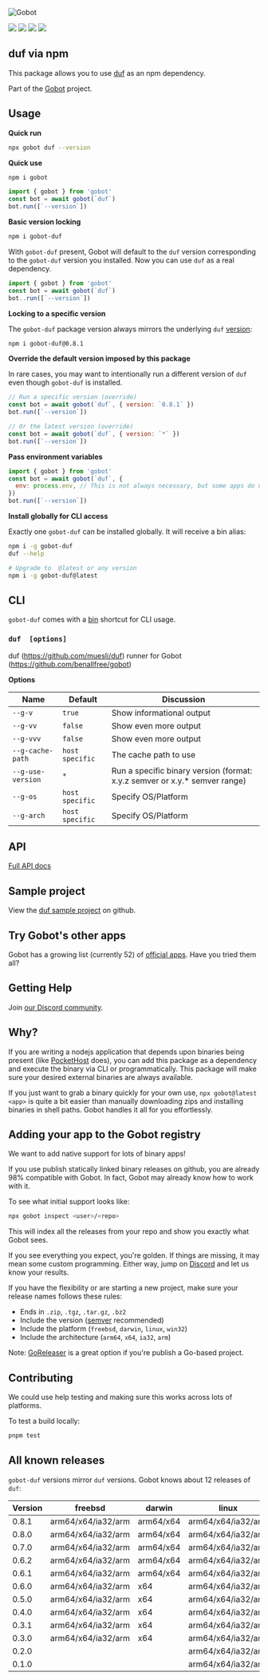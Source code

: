 ![Gobot](https://raw.githubusercontent.com/benallfree/gobot/v1.0.0-alpha.34/assets/gobot-banner-300x.png)

![](https://img.shields.io/npm/v/gobot-duf) ![](https://img.shields.io/npm/dt/gobot-duf) ![](https://img.shields.io/github/commit-activity/t/benallfree/gobot) ![](https://img.shields.io/github/stars/benallfree/gobot)

## duf via npm

This package allows you to use [duf](https://github.com/muesli/duf) as an npm dependency.

Part of the [Gobot](https://www.npmjs.com/package/gobot) project.

## Usage

**Quick run**

```bash
npx gobot duf --version
```

**Quick use**

```bash
npm i gobot
```

```js
import { gobot } from 'gobot'
const bot = await gobot(`duf`)
bot.run([`--version`])
```

**Basic version locking**

```bash
npm i gobot-duf
```

With `gobot-duf` present, Gobot will default to the `duf` version corresponding to the `gobot-duf` version you installed. Now you can use `duf` as a real dependency.

```js
import { gobot } from 'gobot'
const bot = await gobot(`duf`)
bot..run([`--version`])
```

**Locking to a specific version**

The `gobot-duf` package version always mirrors the underlying `duf` [version](#all-known-releases):

```bash
npm i gobot-duf@0.8.1
```

**Override the default version imposed by this package**

In rare cases, you may want to intentionally run a different version of `duf` even though `gobot-duf` is installed.

```js
// Run a specific version (override)
const bot = await gobot(`duf`, { version: `0.8.1` })
bot.run([`--version`])

// Or the latest version (override)
const bot = await gobot(`duf`, { version: `*` })
bot.run([`--version`])
```

**Pass environment variables**

```js
import { gobot } from 'gobot'
const bot = await gobot(`duf`, {
  env: process.env, // This is not always necessary, but some apps do need it
})
bot.run([`--version`])
```

**Install globally for CLI access**

Exactly one `gobot-duf` can be installed globally. It will receive a bin alias:

```bash
npm i -g gobot-duf
duf --help

# Upgrade to  @latest or any version
npm i -g gobot-duf@latest
```

## CLI

`gobot-duf` comes with a [bin](https://docs.npmjs.com/cli/v10/configuring-npm/package-json#bin) shortcut for CLI usage.

### `duf  [options]`

duf (https://github.com/muesli/duf) runner for Gobot (https://github.com/benallfree/gobot)

**Options**

| Name              | Default         | Discussion                                                                  |
| ----------------- | --------------- | --------------------------------------------------------------------------- |
| `--g-v`           | `true`          | Show informational output                                                   |
| `--g-vv`          | `false`         | Show even more output                                                       |
| `--g-vvv`         | `false`         | Show even more output                                                       |
| `--g-cache-path`  | `host specific` | The cache path to use                                                       |
| `--g-use-version` | `*`             | Run a specific binary version (format: x.y.z semver or x.y.\* semver range) |
| `--g-os`          | `host specific` | Specify OS/Platform                                                         |
| `--g-arch`        | `host specific` | Specify OS/Platform                                                         |

## API

[Full API docs](https://github.com/benallfree/gobot/blob/v1.0.0-alpha.34/docs/readme.md)

## Sample project

View the [duf sample project](https://github.com/benallfree/gobot/tree/v1.0.0-alpha.34/src/apps/duf/sample-project) on github.

## Try Gobot's other apps

Gobot has a growing list (currently 52) of [official apps](https://www.npmjs.com/package/gobot#official-gobot-apps). Have you tried them all?

## Getting Help

Join [our Discord community](https://discord.gg/977kMmFnXc).

## Why?

If you are writing a nodejs application that depends upon binaries being present (like [PocketHost](https://github.com/pockethost/pockethost) does), you can add this package as a dependency and execute the binary via CLI or programmatically. This package will make sure your desired external binaries are always available.

If you just want to grab a binary quickly for your own use, `npx gobot@latest <app>` is quite a bit easier than manually downloading zips and installing binaries in shell paths. Gobot handles it all for you effortlessly.

## Adding your app to the Gobot registry

We want to add native support for lots of binary apps!

If you use publish statically linked binary releases on github, you are already 98% compatible with Gobot. In fact, Gobot may already know how to work with it.

To see what initial support looks like:

```bash
npx gobot inspect <user>/<repo>
```

This will index all the releases from your repo and show you exactly what Gobot sees.

If you see everything you expect, you're golden. If things are missing, it may mean some custom programming. Either way, jump on [Discord](https://discord.gg/977kMmFnXc) and let us know your results.

If you have the flexibility or are starting a new project, make sure your release names follows these rules:

- Ends in `.zip`, `.tgz`, `.tar.gz`, `.bz2`
- Include the version ([semver](https://semver.org) recommended)
- Include the platform (`freebsd`, `darwin`, `linux`, `win32`)
- Include the architecture (`arm64`, `x64`, `ia32`, `arm`)

Note: [GoReleaser](https://goreleaser.com/) is a great option if you're publish a Go-based project.

## Contributing

We could use help testing and making sure this works across lots of platforms.

To test a build locally:

```bash
pnpm test
```

## All known releases

`gobot-duf` versions mirror `duf` versions. Gobot knows about 12 releases of `duf`:

| Version | freebsd            | darwin    | linux              | win32          |
| ------- | ------------------ | --------- | ------------------ | -------------- |
| 0.8.1   | arm64/x64/ia32/arm | arm64/x64 | arm64/x64/ia32/arm | x64/ia32/arm64 |
| 0.8.0   | arm64/x64/ia32/arm | arm64/x64 | arm64/x64/ia32/arm | x64/ia32/arm64 |
| 0.7.0   | arm64/x64/ia32/arm | arm64/x64 | arm64/x64/ia32/arm | x64/ia32/arm64 |
| 0.6.2   | arm64/x64/ia32/arm | arm64/x64 | arm64/x64/ia32/arm | x64/ia32       |
| 0.6.1   | arm64/x64/ia32/arm | arm64/x64 | arm64/x64/ia32/arm | x64/ia32       |
| 0.6.0   | arm64/x64/ia32/arm | x64       | arm64/x64/ia32/arm | x64/ia32       |
| 0.5.0   | arm64/x64/ia32/arm | x64       | arm64/x64/ia32/arm | x64/ia32       |
| 0.4.0   | arm64/x64/ia32/arm | x64       | arm64/x64/ia32/arm | x64/ia32       |
| 0.3.1   | arm64/x64/ia32/arm | x64       | arm64/x64/ia32/arm |                |
| 0.3.0   | arm64/x64/ia32/arm | x64       | arm64/x64/ia32/arm |                |
| 0.2.0   |                    |           | arm64/x64/ia32/arm |                |
| 0.1.0   |                    |           | arm64/x64/ia32/arm |                |
